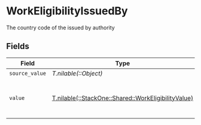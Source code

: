 # WorkEligibilityIssuedBy

The country code of the issued by authority


## Fields

| Field                                                                                              | Type                                                                                               | Required                                                                                           | Description                                                                                        | Example                                                                                            |
| -------------------------------------------------------------------------------------------------- | -------------------------------------------------------------------------------------------------- | -------------------------------------------------------------------------------------------------- | -------------------------------------------------------------------------------------------------- | -------------------------------------------------------------------------------------------------- |
| `source_value`                                                                                     | *T.nilable(::Object)*                                                                              | :heavy_minus_sign:                                                                                 | N/A                                                                                                |                                                                                                    |
| `value`                                                                                            | [T.nilable(::StackOne::Shared::WorkEligibilityValue)](../../models/shared/workeligibilityvalue.md) | :heavy_minus_sign:                                                                                 | The ISO3166-1 Alpha2 Code of the Country                                                           | US                                                                                                 |